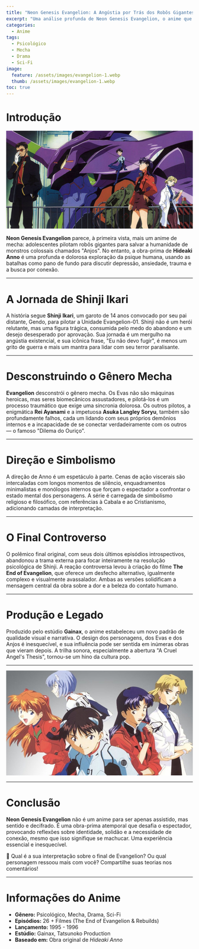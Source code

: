 ```yaml
---
title: "Neon Genesis Evangelion: A Angústia por Trás dos Robôs Gigantes"
excerpt: "Uma análise profunda de Neon Genesis Evangelion, o anime que vai além do gênero mecha para explorar a psique humana, trauma e conexão."
categories:
  - Anime
tags:
  - Psicológico
  - Mecha
  - Drama
  - Sci-Fi
image:
  feature: /assets/images/evangelion-1.webp
  thumb: /assets/images/evangelion-1.webp
toc: true
---
```


# Introdução

![Shinji Ikari diante da imponente e assustadora Unidade Eva-01.](/assets/images/evangelion-1.webp)

**Neon Genesis Evangelion** parece, à primeira vista, mais um anime de mecha: adolescentes pilotam robôs gigantes para salvar a humanidade de monstros colossais chamados "Anjos". No entanto, a obra-prima de **Hideaki Anno** é uma profunda e dolorosa exploração da psique humana, usando as batalhas como pano de fundo para discutir depressão, ansiedade, trauma e a busca por conexão.

---

# A Jornada de Shinji Ikari

A história segue **Shinji Ikari**, um garoto de 14 anos convocado por seu pai distante, Gendo, para pilotar a Unidade Evangelion-01. Shinji não é um herói relutante, mas uma figura trágica, consumida pelo medo do abandono e um desejo desesperado por aprovação. Sua jornada é um mergulho na angústia existencial, e sua icônica frase, "Eu não devo fugir", é menos um grito de guerra e mais um mantra para lidar com seu terror paralisante.

---

# Desconstruindo o Gênero Mecha

**Evangelion** desconstrói o gênero mecha. Os Evas não são máquinas heroicas, mas seres biomecânicos assustadores, e pilotá-los é um processo traumático que exige uma sincronia dolorosa. Os outros pilotos, a enigmática **Rei Ayanami** e a impetuosa **Asuka Langley Soryu**, também são profundamente falhos, cada um lidando com seus próprios demônios internos e a incapacidade de se conectar verdadeiramente com os outros — o famoso "Dilema do Ouriço".

---

# Direção e Simbolismo

A direção de Anno é um espetáculo à parte. Cenas de ação viscerais são intercaladas com longos momentos de silêncio, enquadramentos minimalistas e monólogos internos que forçam o espectador a confrontar o estado mental dos personagens. A série é carregada de simbolismo religioso e filosófico, com referências à Cabala e ao Cristianismo, adicionando camadas de interpretação.

---

# O Final Controverso

O polêmico final original, com seus dois últimos episódios introspectivos, abandonou a trama externa para focar inteiramente na resolução psicológica de Shinji. A reação controversa levou à criação do filme **The End of Evangelion**, que oferece um desfecho alternativo, igualmente complexo e visualmente avassalador. Ambas as versões solidificam a mensagem central da obra sobre a dor e a beleza do contato humano.

---

# Produção e Legado

Produzido pelo estúdio **Gainax**, o anime estabeleceu um novo padrão de qualidade visual e narrativa. O design dos personagens, dos Evas e dos Anjos é inesquecível, e sua influência pode ser sentida em inúmeras obras que vieram depois. A trilha sonora, especialmente a abertura "A Cruel Angel's Thesis", tornou-se um hino da cultura pop.

---

![Asuka, Shinji e Rei, os três pilotos principais das Unidades Evangelion.](/assets/images/evangelion-2.webp)

---

# Conclusão

**Neon Genesis Evangelion** não é um anime para ser apenas assistido, mas sentido e decifrado. É uma obra-prima atemporal que desafia o espectador, provocando reflexões sobre identidade, solidão e a necessidade de conexão, mesmo que isso signifique se machucar. Uma experiência essencial e inesquecível.

🧠 Qual é a sua interpretação sobre o final de Evangelion? Ou qual personagem ressoou mais com você? Compartilhe suas teorias nos comentários!

---

# Informações do Anime

- **Gênero:** Psicológico, Mecha, Drama, Sci-Fi  
- **Episódios:** 26 + Filmes (The End of Evangelion & Rebuilds)  
- **Lançamento:** 1995 - 1996  
- **Estúdio:** Gainax, Tatsunoko Production  
- **Baseado em:** Obra original de *Hideaki Anno*
